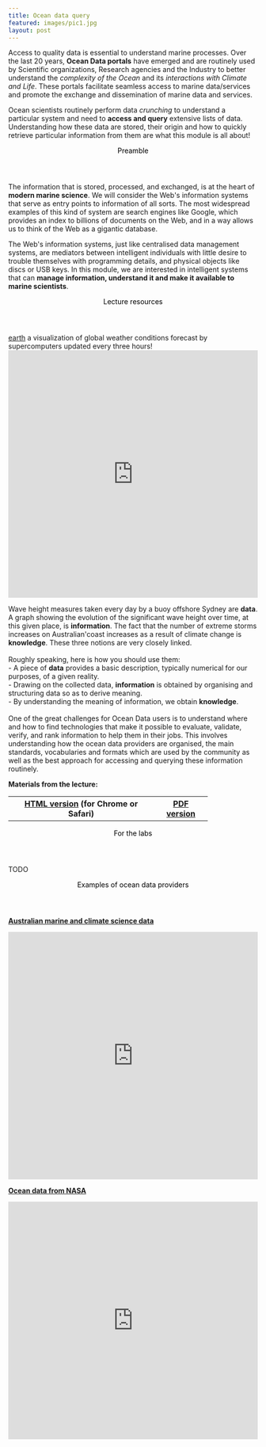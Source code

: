 ```yaml
---
title: Ocean data query
featured: images/pic1.jpg
layout: post
---
```


Access to quality data is essential to understand marine processes. Over the last 20 years, **Ocean Data portals** have emerged and are routinely used by Scientific organizations, Research agencies and the Industry to better understand the _complexity of the Ocean_ and its _interactions with Climate and Life_. These portals facilitate seamless access to marine data/services and promote the exchange and dissemination of marine data and services.

Ocean scientists routinely perform data _crunching_ to understand a particular system and need to **access and query** extensive lists of data.
Understanding how these data are stored, their origin and how to quickly retrieve particular information from them are what this module is all about!

<section>
  <header>
    <span class="byline"><font color = "#000000">Preamble</font></span>
  </header>
  <p>The information that is stored, processed, and exchanged, is at the heart of <strong>modern marine science</strong>. We will consider the Web's information systems that serve as entry points to information of all sorts. The most widespread examples of this kind of system are search engines like Google, which provides an index to billions of documents on the Web, and in a way allows us to think of the Web as a gigantic database. </p>

  <p>The Web's information systems, just like centralised data management systems, are mediators between intelligent individuals with little desire to trouble themselves with programming details, and physical objects like discs or USB keys. In this module, we are interested in intelligent systems that can <strong>manage information, understand it and make it available to marine scientists</strong>.</p>

  <header>
    <span class="byline"><font color = "#000000">Lecture resources</font></span>
  </header>
  <div class="col-md-6">
    <a href="http://earth.nullschool.net/about.html">earth</a> a visualization of global weather conditions forecast by supercomputers
        updated every three hours!
    <iframe id="weatherMap" style="width:100%; height:500px" src="https://earth.nullschool.net/#current/ocean/surface/currents/overlay=sea_surface_temp/orthographic=-226.48,-28.33,807"
    frameborder="0" scrolling="no" allowfullscreen></iframe>
  </div>
  <p>Wave height measures taken every day by a buoy offshore Sydney are <strong>data</strong>. A graph showing the evolution of the significant wave height over time, at this given place, is <strong>information</strong>. The fact that the number of extreme storms increases on Australian'coast increases as a result of climate change is <strong>knowledge</strong>. These three notions are very closely linked.
  <br/>
  <br/>
  Roughly speaking, here is how you should use them:
  <br/>
  - A piece of <strong>data</strong> provides a basic description, typically numerical for our purposes, of a given reality. <br/>
  - Drawing on the collected data, <strong>information</strong> is obtained by organising and structuring data so as to derive meaning.<br/>
  - By understanding the meaning of information, we obtain <strong>knowledge</strong>.<br/>
  <br/>
  One of the great challenges for Ocean Data users is to understand where and how to find technologies that make it possible to evaluate, validate, verify, and rank information to help them in their jobs. This involves understanding how the ocean data providers are organised, the main standards, vocabularies and formats which are used by the community as well as the best approach for accessing and querying these information routinely.</p>
  <strong>Materials from the lecture:</strong>
  <table style="width:80%">
    <tr>
      <th><strong><a href="http://geoslearn.github.io/OceanData/#" target="_blank">HTML version</a></strong> (for Chrome or Safari)</th>
      <th><strong><a href="https://cloudstor.aarnet.edu.au/plus/index.php/s/FkfAC6DWiA6K5Xs" target="_blank">PDF version</a></strong></th>
    </tr>
  </table>
  <header>
    <span class="byline"><font color = "#000000">For the labs</font></span>
  </header>
  <p>TODO</p>
  <header>
    <span class="byline"><font color = "#000000">Examples of ocean data providers</font></span>
  </header>
  <p><strong><a href="https://portal.aodn.org.au" target="_blank">Australian marine and climate science data</a></strong></p>
  <div class="col-md-6">
    <iframe style="width:100%; height:500px" src="https://portal.aodn.org.au" frameborder="0" scrolling="no" allowfullscreen>
    </iframe>  
  </div>
  <p><strong><a href="https://earthdata.nasa.gov/" target="_blank">Ocean data from NASA</a></strong></p>
  <div class="col-md-6">
    <iframe style="width:100%; height:480px" src="https://earthdata.nasa.gov/discipline/ocean" frameborder="0" scrolling="no" allowfullscreen>
    </iframe>  
  </div>
</section>
